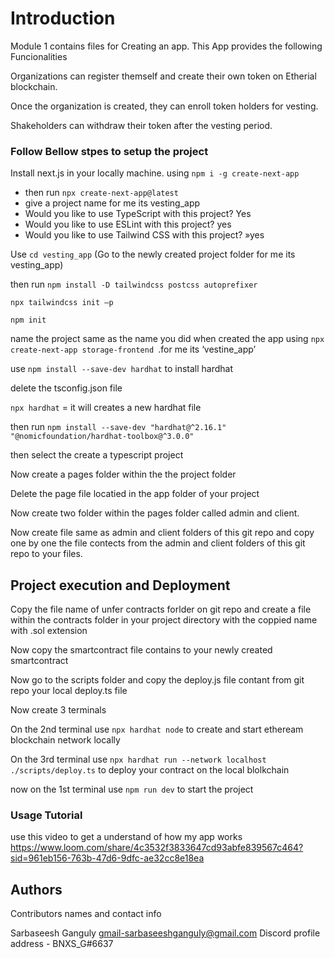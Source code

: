 # Introduction
Module 1 contains files for Creating an app. This App provides the following Funcionalities 

Organizations can register themself and create their own token on Etherial blockchain. 

Once the organization is created, they can enroll token holders for vesting. 

Shakeholders can withdraw their token after the vesting period.

### Follow Bellow stpes to setup the project
Install next.js in your locally machine. using ```npm i -g create-next-app```
- then run ```npx create-next-app@latest```
- give a project name for me its vesting_app
- Would you like to use TypeScript with this project? Yes
- Would you like to use ESLint with this project? yes
- Would you like to use Tailwind CSS with this project? »yes


Use `cd vesting_app` (Go to the newly created project folder for me its vesting_app)

then run `npm install -D tailwindcss postcss autoprefixer`

`npx tailwindcss init –p`


`npm init`


name the project same as the name you did when created the app using `npx create-next-app storage-frontend `.for me its ‘vestine_app’


use `npm install --save-dev hardhat` to install hardhat 


delete the tsconfig.json file


`npx hardhat`  = it will creates a new hardhat file

then run ```npm install --save-dev "hardhat@^2.16.1" "@nomicfoundation/hardhat-toolbox@^3.0.0"```

then select the create a typescript project


Now create a pages folder within the the project folder 


Delete the page file locatied in the app folder of your project


Now create two folder within the pages folder called admin and client.


Now create file same as admin and client folders of this git repo and copy one by one the file contects from the admin and client folders of this git repo to your files. 

## Project execution and Deployment
Copy the file name of unfer contracts forlder on git repo and create a file within the contracts folder in your project directory with the coppied name with .sol extension


Now copy the smartcontract file contains to your newly created smartcontract


Now go to the scripts folder and copy the deploy.js file contant from git repo your local deploy.ts file

Now create 3 terminals 

On the 2nd terminal use `npx hardhat node` to create and start etheream blockchain network locally

On the 3rd terminal use `npx hardhat run --network localhost ./scripts/deploy.ts` to deploy your contract on the local blolkchain

now on the 1st terminal use `npm run dev` to start the project

### Usage Tutorial
use this video to get a understand of how my app works
https://www.loom.com/share/4c3532f3833647cd93abfe839567c464?sid=961eb156-763b-47d6-9dfc-ae32cc8e18ea
## Authors

Contributors names and contact info

Sarbaseesh Ganguly gmail-sarbaseeshganguly@gmail.com
Discord profile address - BNXS_G#6637


